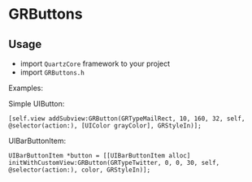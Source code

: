 # GRButtons



## Usage

- import `QuartzCore` framework to your project
- import `GRButtons.h`

Examples:

Simple UIButton:

	[self.view addSubview:GRButton(GRTypeMailRect, 10, 160, 32, self, @selector(action:), [UIColor grayColor], GRStyleIn)];

UIBarButtonItem:

	UIBarButtonItem *button = [[UIBarButtonItem alloc] initWithCustomView:GRButton(GRTypeTwitter, 0, 0, 30, self, @selector(action:), color, GRStyleIn)];